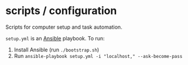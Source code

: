 # scripts / configuration

Scripts for computer setup and task automation.

`setup.yml` is an [Ansible](http://www.ansible.com/home) playbook. To run:

1. Install Ansible (run `./bootstrap.sh`)
2. Run `ansible-playbook setup.yml -i "localhost," --ask-become-pass`
